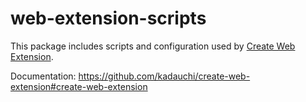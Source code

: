 # web-extension-scripts

This package includes scripts and configuration used by [Create Web Extension](https://github.com/kadauchi/create-web-extension).

Documentation: https://github.com/kadauchi/create-web-extension#create-web-extension
